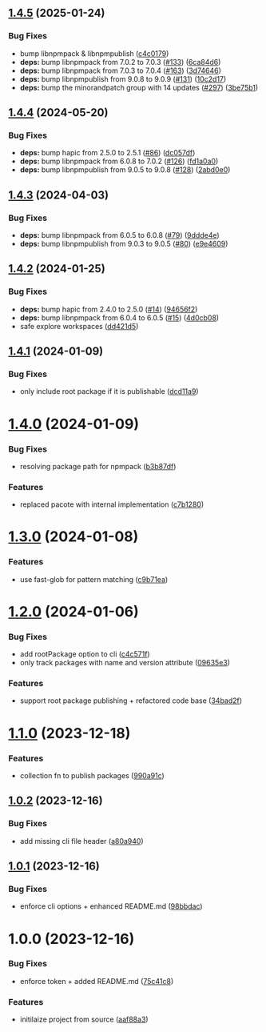 ## [1.4.5](https://github.com/tada5hi/workspaces-publish/compare/v1.4.4...v1.4.5) (2025-01-24)


### Bug Fixes

* bump libnpmpack & libnpmpublish ([c4c0179](https://github.com/tada5hi/workspaces-publish/commit/c4c01796c908524c75d30582765ea22616d6ff51))
* **deps:** bump libnpmpack from 7.0.2 to 7.0.3 ([#133](https://github.com/tada5hi/workspaces-publish/issues/133)) ([6ca84d6](https://github.com/tada5hi/workspaces-publish/commit/6ca84d6ddecacb4d96070e41d8e03193cd3165c7))
* **deps:** bump libnpmpack from 7.0.3 to 7.0.4 ([#163](https://github.com/tada5hi/workspaces-publish/issues/163)) ([3d74646](https://github.com/tada5hi/workspaces-publish/commit/3d746468fae8d2a041f58387f9895f4740ebf785))
* **deps:** bump libnpmpublish from 9.0.8 to 9.0.9 ([#131](https://github.com/tada5hi/workspaces-publish/issues/131)) ([10c2d17](https://github.com/tada5hi/workspaces-publish/commit/10c2d177b48f85538768fadfbf5499492e14a7b0))
* **deps:** bump the minorandpatch group with 14 updates ([#297](https://github.com/tada5hi/workspaces-publish/issues/297)) ([3be75b1](https://github.com/tada5hi/workspaces-publish/commit/3be75b19e990a929dd61f51b3734e549f01c6f47))

## [1.4.4](https://github.com/tada5hi/workspaces-publish/compare/v1.4.3...v1.4.4) (2024-05-20)


### Bug Fixes

* **deps:** bump hapic from 2.5.0 to 2.5.1 ([#86](https://github.com/tada5hi/workspaces-publish/issues/86)) ([dc057df](https://github.com/tada5hi/workspaces-publish/commit/dc057dfc4363fd318375208a200eb35d78d51d88))
* **deps:** bump libnpmpack from 6.0.8 to 7.0.2 ([#126](https://github.com/tada5hi/workspaces-publish/issues/126)) ([fd1a0a0](https://github.com/tada5hi/workspaces-publish/commit/fd1a0a0887e2090307576a7c3bc083b3e76088cb))
* **deps:** bump libnpmpublish from 9.0.5 to 9.0.8 ([#128](https://github.com/tada5hi/workspaces-publish/issues/128)) ([2abd0e0](https://github.com/tada5hi/workspaces-publish/commit/2abd0e05409432c134ca39d7a61bd08e1fffc2e9))

## [1.4.3](https://github.com/tada5hi/workspaces-publish/compare/v1.4.2...v1.4.3) (2024-04-03)


### Bug Fixes

* **deps:** bump libnpmpack from 6.0.5 to 6.0.8 ([#79](https://github.com/tada5hi/workspaces-publish/issues/79)) ([9ddde4e](https://github.com/tada5hi/workspaces-publish/commit/9ddde4ef90074a04fa9831e378cb1ac00b94ef2e))
* **deps:** bump libnpmpublish from 9.0.3 to 9.0.5 ([#80](https://github.com/tada5hi/workspaces-publish/issues/80)) ([e9e4609](https://github.com/tada5hi/workspaces-publish/commit/e9e4609044b22f3366318b3629d1581cf7cefa73))

## [1.4.2](https://github.com/tada5hi/workspaces-publish/compare/v1.4.1...v1.4.2) (2024-01-25)


### Bug Fixes

* **deps:** bump hapic from 2.4.0 to 2.5.0 ([#14](https://github.com/tada5hi/workspaces-publish/issues/14)) ([94656f2](https://github.com/tada5hi/workspaces-publish/commit/94656f2d17c35f1107d1dc02eae9172159e8ebc5))
* **deps:** bump libnpmpack from 6.0.4 to 6.0.5 ([#15](https://github.com/tada5hi/workspaces-publish/issues/15)) ([4d0cb08](https://github.com/tada5hi/workspaces-publish/commit/4d0cb08f7962e9d8a1bdd480bf32af8a036b87b1))
* safe explore workspaces ([dd421d5](https://github.com/tada5hi/workspaces-publish/commit/dd421d5a348ddc980a124013eca0bcf66801d842))

## [1.4.1](https://github.com/tada5hi/workspaces-publish/compare/v1.4.0...v1.4.1) (2024-01-09)


### Bug Fixes

* only include root package if it is publishable ([dcd11a9](https://github.com/tada5hi/workspaces-publish/commit/dcd11a98d94ec2a6c55d1c9a04b2c917c3ada8d0))

# [1.4.0](https://github.com/tada5hi/workspaces-publish/compare/v1.3.0...v1.4.0) (2024-01-09)


### Bug Fixes

* resolving package path for npmpack ([b3b87df](https://github.com/tada5hi/workspaces-publish/commit/b3b87dfb61df5a130bc4ed70c8a702b5977e208a))


### Features

* replaced pacote with internal implementation ([c7b1280](https://github.com/tada5hi/workspaces-publish/commit/c7b128088c0e1abfc23312901069b41b7cc54e83))

# [1.3.0](https://github.com/tada5hi/workspaces-publish/compare/v1.2.0...v1.3.0) (2024-01-08)


### Features

* use fast-glob for pattern matching ([c9b71ea](https://github.com/tada5hi/workspaces-publish/commit/c9b71ea83173db5e1c72fe6eaf6bf6ae00f973ed))

# [1.2.0](https://github.com/tada5hi/workspaces-publish/compare/v1.1.0...v1.2.0) (2024-01-06)


### Bug Fixes

* add rootPackage option to cli ([c4c571f](https://github.com/tada5hi/workspaces-publish/commit/c4c571fc34c43db297d161dacb17764c0c390079))
* only track packages with name and version attribute ([09635e3](https://github.com/tada5hi/workspaces-publish/commit/09635e3c65944d9785aee9a81dd2614989138de2))


### Features

* support root package publishing + refactored code base ([34bad2f](https://github.com/tada5hi/workspaces-publish/commit/34bad2fe35155324423d587e71fe2cfa5a499835))

# [1.1.0](https://github.com/tada5hi/workspaces-publish/compare/v1.0.2...v1.1.0) (2023-12-18)


### Features

* collection fn to publish packages ([990a91c](https://github.com/tada5hi/workspaces-publish/commit/990a91cd6608eeaf70387c6eb757b34ec685ad5b))

## [1.0.2](https://github.com/tada5hi/workspaces-publish/compare/v1.0.1...v1.0.2) (2023-12-16)


### Bug Fixes

* add missing cli file header ([a80a940](https://github.com/tada5hi/workspaces-publish/commit/a80a940e684595c42d75c5f69cc97960338a9cc4))

## [1.0.1](https://github.com/tada5hi/workspaces-publish/compare/v1.0.0...v1.0.1) (2023-12-16)


### Bug Fixes

* enforce cli options + enhanced README.md ([98bbdac](https://github.com/tada5hi/workspaces-publish/commit/98bbdac5f331f8b055b926d5c1dcac7988331376))

# 1.0.0 (2023-12-16)


### Bug Fixes

* enforce token + added README.md ([75c41c8](https://github.com/tada5hi/workspaces-publish/commit/75c41c8d04e0a5490570ceb7d909d19bd66ae425))


### Features

* initilaize project from source ([aaf88a3](https://github.com/tada5hi/workspaces-publish/commit/aaf88a3a5cd6945692eb76710d94fd74185d10e9))
